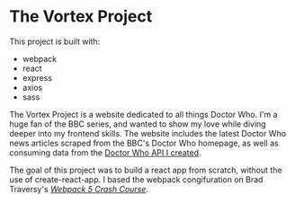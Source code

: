 # The Vortex Project

This project is built with:

- webpack
- react
- express
- axios
- sass

The Vortex Project is a website dedicated to all things Doctor Who. I'm a huge fan of the BBC series, and wanted to show my love while diving deeper into my frontend skills. The website includes the latest Doctor Who news articles scraped from the BBC's Doctor Who homepage, as well as consuming data from the [Doctor Who API I created](https://github.com/Alliemack77/Dr-Who-API).

The goal of this project was to build a react app from scratch, without the use of create-react-app. I based the webpack congifuration on Brad Traversy's [*Webpack 5 Crash Course*](https://www.youtube.com/watch?v=IZGNcSuwBZs). 



